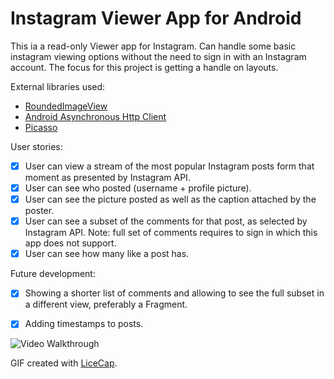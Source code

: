 # Instagram Viewer App for Android
This ia a read-only Viewer app for Instagram. Can handle some basic instagram viewing options without the need to sign in with an Instagram account. The focus for this project is getting a handle on layouts. 

External libraries used:
- [RoundedImageView](https://github.com/vinc3m1/RoundedImageView)
- [Android Asynchronous Http Client](http://loopj.com/android-async-http/)
- [Picasso](http://square.github.io/picasso/)

User stories:
 * [x] User can view a stream of the most popular Instagram posts form that moment as presented by Instagram API.
 * [x] User can see who posted (username + profile picture).
 * [x] User can see the picture posted as well as the caption attached by the poster.
 * [x] User can see a subset of the comments for that post, as selected by Instagram API. Note: full set of comments requires to sign in which this app does not support. 
 * [x] User can see how many like a post has.
 
Future development: 
 * [x] Showing a shorter list of comments and allowing to see the full subset in a different view, preferably a Fragment.
 * [x] Adding timestamps to posts.


![Video Walkthrough](InstagramViewerAppWalkthough.gif)

GIF created with [LiceCap](http://www.cockos.com/licecap/).

